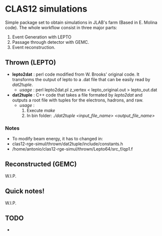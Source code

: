 # CLAS12 simulations
Simple package set to obtain simulations in JLAB's farm (Based in E. Molina code).
The whole workflow consist in three major parts:
1. Event Generation with LEPTO
2. Passage through detector with GEMC.
3. Event reconstruction.

## Thrown (LEPTO)
- **lepto2dat** : perl code modified from W. Brooks' original code. It transforms the output of lepto to a .dat file that can be easily read by *dat2tuple*.
    - *usage* : perl lepto2dat.pl z_vertex < lepto_original.out > lepto_out.dat
- **dat2tuple** : C++ code that takes a file formated by *lepto2dat* and outputs a root file with tuples for the electrons, hadrons, and raw.
    - *usage* :
       1. Execute *make*
       2. In bin folder: *./dat2tuple <input_file_name> <output_file_name>*

### Notes
- To modify beam energy, it has to changed in:
 - clas12-rge-simul/thrown/dat2tuple/include/constants.h
 - /home/antonio/clas12-rge-simul/thrown/Lepto64/src_f/qp1.f

## Reconstructed (GEMC)
W.I.P.

## Quick notes!
W.I.P.

## TODO
- 